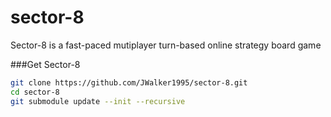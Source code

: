 sector-8
========

Sector-8 is a fast-paced mutiplayer turn-based online strategy board game

###Get Sector-8

```bash
git clone https://github.com/JWalker1995/sector-8.git
cd sector-8
git submodule update --init --recursive
```